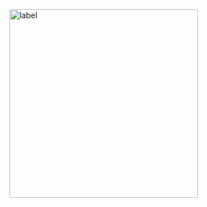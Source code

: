 
<img width="335" alt="label" src="https://github.com/brgeetha3/PR-Label-action/assets/117840807/805cc518-d327-4af0-9aef-5a69605c83db">
